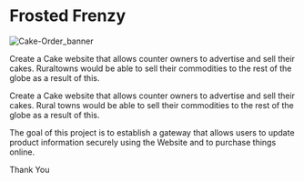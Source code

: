 # Frosted Frenzy

![Cake-Order_banner](https://github.com/rohil1405/Cake-Order/assets/89217455/350a74ec-c895-4f73-bdd4-0b8299981e96)


Create a Cake website that allows counter owners to advertise and sell their cakes. Ruraltowns would be able to sell their commodities to the rest of the globe as a result of this.


Create a Cake website that allows counter owners to advertise and sell their cakes. Rural towns would be able to sell their commodities to the rest of the globe as a result of this.


The goal of this project is to establish a gateway that allows users to update product information securely using the Website and to purchase things online.

Thank You

